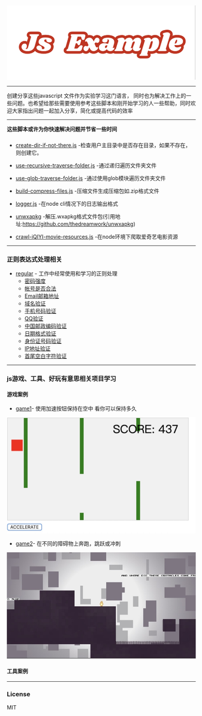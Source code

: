 ![](./image/jsexample.png)
* * *

创建分享这些javascript 文件作为实验学习这门语言，
同时也为解决工作上的一些问题。也希望给那些需要使用参考这些脚本和刚开始学习的人一些帮助，同时欢迎大家指出问题一起加入分享，简化或提高代码的效率
* * *
**这些脚本或许为你快速解决问题并节省一些时间**
###  
  * [create-dir-if-not-there.js](./create-dir-if-not-there.js) -检查用户主目录中是否存在目录，如果不存在，则创建它。
  
  * [use-recursive-traverse-folder.js](./use-recursive-traverse-folder.js) -通过递归遍历文件夹文件
  
  * [use-glob-traverse-folder.js](./use-glob-traverse-folder.js) -通过使用glob模块遍历文件夹文件
  
  * [build-compress-files.js](./build-compress-files.js) -压缩文件生成压缩包如.zip格式文件
  
  * [logger.js](./logger.js) -在node cli情况下的日志输出格式
  
  * [unwxapkg](./unwxapkg) -解压.wxapkg格式文件包(引用地址:https://github.com/thedreamwork/unwxapkg)

  * [crawl-iQIYI-movie-resources.js](./crawl-iQIYI-movie-resources.js) -在node环境下爬取爱奇艺电影资源
***
###  正则表达式处理相关
* [regular](./regular/README_zh.md) - 工作中经常使用和学习的正则处理
  * [密码强度](./regular/README_zh.md) 
  * [帐号是否合法](./regular/README_zh.md) 
  * [Email邮箱地址](./regular/README_zh.md) 
  * [域名验证](./regular/README_zh.md) 
  * [手机号码验证](./regular/README_zh.md) 
  * [QQ验证](./regular/README_zh.md) 
  * [中国邮政编码验证](./regular/README_zh.md) 
  * [日期格式验证](./regular/README_zh.md) 
  * [身份证号码验证](./regular/README_zh.md) 
  * [IP地址验证](./regular/README_zh.md) 
  * [首尾空白字符验证](./regular/README_zh.md) 
***
###  js游戏、工具、好玩有意思相关项目学习
 #### 游戏案例
 * [game1](./game1.html)- 使用加速按钮保持在空中 看你可以保持多久

 ![](./image/game1.png)

  * [game2](./game2.html)- 在不同的障碍物上奔跑，跳跃或冲刺

   ![](./image/game2.png)

 #### 工具案例

  ***
 ### **License**
 MIT

